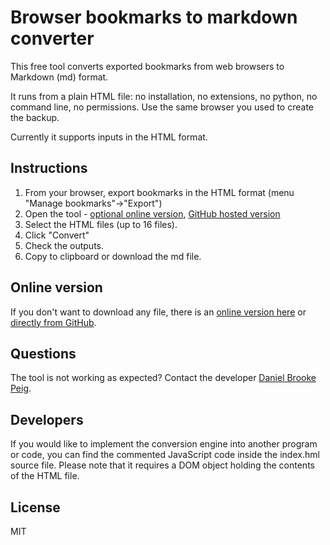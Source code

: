 # Browser bookmarks to markdown converter

This free tool converts exported bookmarks from web browsers to Markdown (md) format.

It runs from a plain HTML file: no installation, no extensions, no python, no command line, no permissions. Use the same browser you used to create the backup.

Currently it supports inputs in the HTML format.

## Instructions
1. From your browser, export bookmarks in the HTML format (menu "Manage bookmarks"->"Export")
2. Open the tool - [optional online version](https://www.danbp.org/bookmarks2md.html), [GitHub hosted version](https://danpeig.github.io/bookmarks2md/bookmarks2md.html)
3. Select the HTML files (up to 16 files).
4. Click "Convert"
5. Check the outputs.
6. Copy to clipboard or download the md file.

## Online version
If you don't want to download any file, there is an [online version here](https://www.danbp.org/bookmarks2md.html) or [directly from GitHub](https://danpeig.github.io/bookmarks2md/bookmarks2md.html).

## Questions
The tool is not working as expected? Contact the developer <a href="https://www.danbp.org">Daniel Brooke Peig</a>.

## Developers
If you would like to implement the conversion engine into another program or code, you can find the commented JavaScript code inside the index.hml source file. Please note that it requires a DOM object holding the contents of the HTML file.

## License
MIT
